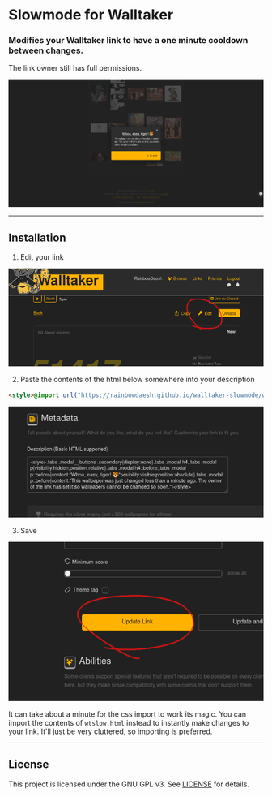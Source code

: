 # Slowmode for Walltaker
### Modifies your Walltaker link to have a one minute cooldown between changes.
The link owner still has full permissions.

![Warning Dialog](screenshots/SlowmodeAction.png)

---
## Installation
1. Edit your link

![Step 1](screenshots/WT1.png)

2. Paste the contents of the html below somewhere into your description
```html
<style>@import url("https://rainbowdaesh.github.io/walltaker-slowmode/wtslo.css");</style>
```

![Step 2](screenshots/WT2.png)

3. Save

![Step 3](screenshots/WT3.png)

It can take about a minute for the css import to work its magic. You can import the contents of `wtslow.html` instead to instantly make changes to your link. It'll just be very cluttered, so importing is preferred.

---
## License
This project is licensed under the GNU GPL v3. See [LICENSE](LICENSE) for details.
